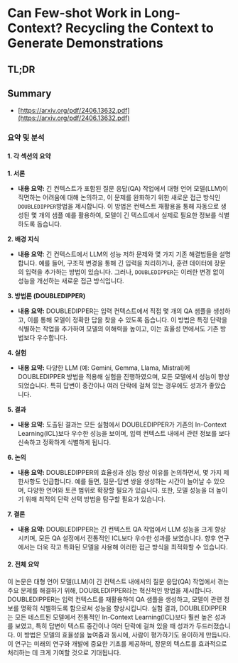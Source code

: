 # Can Few-shot Work in Long-Context? Recycling the Context to Generate Demonstrations
## TL;DR
## Summary
- [https://arxiv.org/pdf/2406.13632.pdf](https://arxiv.org/pdf/2406.13632.pdf)

### 요약 및 분석

#### 1. 각 섹션의 요약

**1. 서론**
- **내용 요약:** 긴 컨텍스트가 포함된 질문 응답(QA) 작업에서 대형 언어 모델(LLM)이 직면하는 어려움에 대해 논의하고, 이 문제를 완화하기 위한 새로운 접근 방식인 `DOUBLEDIPPER`방법을 제시합니다. 이 방법은 컨텍스트 재활용을 통해 자동으로 생성된 몇 개의 샘플 예를 활용하여, 모델이 긴 텍스트에서 실제로 필요한 정보를 식별하도록 돕습니다.

**2. 배경 지식**
- **내용 요약:** 긴 컨텍스트에서 LLM의 성능 저하 문제와 몇 가지 기존 해결법들을 설명합니다. 예를 들어, 구조적 변경을 통해 긴 입력을 처리하거나, 훈련 데이터에 장문의 입력을 추가하는 방법이 있습니다. 그러나, `DOUBLEDIPPER`는 이러한 변경 없이 성능을 개선하는 새로운 접근 방식입니다.

**3. 방법론 (DOUBLEDIPPER)**
- **내용 요약:** DOUBLEDIPPER는 입력 컨텍스트에서 직접 몇 개의 QA 샘플을 생성하고, 이를 통해 모델이 정확한 답을 찾을 수 있도록 돕습니다. 이 방법은 특정 단락을 식별하는 작업을 추가하여 모델의 이해력을 높이고, 이는 효율성 면에서도 기존 방법보다 우수합니다.

**4. 실험**
- **내용 요약:** 다양한 LLM (예: Gemini, Gemma, Llama, Mistral)에 DOUBLEDIPPER 방법을 적용해 실험을 진행하였으며, 모든 모델에서 성능이 향상되었습니다. 특히 답변이 중간이나 여러 단락에 걸쳐 있는 경우에도 성과가 좋았습니다.

**5. 결과**
- **내용 요약:** 도출된 결과는 모든 실험에서 DOUBLEDIPPER가 기존의 In-Context Learning(ICL)보다 우수한 성능을 보이며, 입력 컨텍스트 내에서 관련 정보를 보다 신속하고 정확하게 식별하게 됩니다.

**6. 논의**
- **내용 요약:** DOUBLEDIPPER의 효율성과 성능 향상 이유를 논의하면서, 몇 가지 제한사항도 언급합니다. 예를 들면, 질문-답변 쌍을 생성하는 시간이 늘어날 수 있으며, 다양한 언어와 토큰 범위로 확장할 필요가 있습니다. 또한, 모델 성능을 더 높이기 위해 최적의 단락 선택 방법을 탐구할 필요가 있습니다.

**7. 결론**
- **내용 요약:** DOUBLEDIPPER는 긴 컨텍스트 QA 작업에서 LLM 성능을 크게 향상시키며, 모든 QA 설정에서 전통적인 ICL보다 우수한 성과를 보였습니다. 향후 연구에서는 더욱 작고 특화된 모델을 사용해 이러한 접근 방식을 최적화할 수 있습니다.

#### 2. 전체 요약

이 논문은 대형 언어 모델(LLM)이 긴 컨텍스트 내에서의 질문 응답(QA) 작업에서 겪는 주요 문제를 해결하기 위해, DOUBLEDIPPER라는 혁신적인 방법을 제시합니다. DOUBLEDIPPER는 입력 컨텍스트를 재활용하여 QA 샘플을 생성하고, 모델이 관련 정보를 명확히 식별하도록 함으로써 성능을 향상시킵니다. 실험 결과, DOUBLEDIPPER는 모든 테스트된 모델에서 전통적인 In-Context Learning(ICL)보다 훨씬 높은 성과를 보였고, 특히 답변이 텍스트 중간이나 여러 단락에 걸쳐 있을 때 성과가 두드러졌습니다. 이 방법은 모델의 효율성을 높여줌과 동시에, 사람이 평가하기도 용이하게 만듭니다. 이 연구는 미래의 연구와 개발에 중요한 기초를 제공하며, 장문의 텍스트를 효과적으로 처리하는 데 크게 기여할 것으로 기대됩니다.
